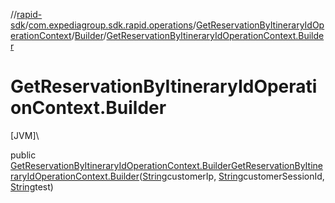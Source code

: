 //[rapid-sdk](../../../../index.md)/[com.expediagroup.sdk.rapid.operations](../../index.md)/[GetReservationByItineraryIdOperationContext](../index.md)/[Builder](index.md)/[GetReservationByItineraryIdOperationContext.Builder](-get-reservation-by-itinerary-id-operation-context.-builder.md)

# GetReservationByItineraryIdOperationContext.Builder

[JVM]\

public [GetReservationByItineraryIdOperationContext.Builder](index.md)[GetReservationByItineraryIdOperationContext.Builder](-get-reservation-by-itinerary-id-operation-context.-builder.md)([String](https://docs.oracle.com/javase/8/docs/api/java/lang/String.html)customerIp, [String](https://docs.oracle.com/javase/8/docs/api/java/lang/String.html)customerSessionId, [String](https://docs.oracle.com/javase/8/docs/api/java/lang/String.html)test)

